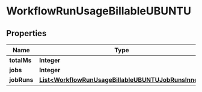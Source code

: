 

# WorkflowRunUsageBillableUBUNTU


## Properties

| Name | Type | Description | Notes |
|------------ | ------------- | ------------- | -------------|
|**totalMs** | **Integer** |  |  |
|**jobs** | **Integer** |  |  |
|**jobRuns** | [**List&lt;WorkflowRunUsageBillableUBUNTUJobRunsInner&gt;**](WorkflowRunUsageBillableUBUNTUJobRunsInner.md) |  |  [optional] |



